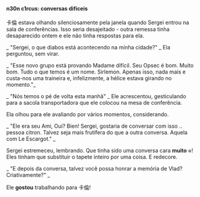 #### n30n c1rcus: conversas difíceis

卡倫 estava olhando silenciosamente pela janela quando Sergei entrou na sala de conferências. Isso seria desajeitado - outra remessa tinha desaparecido ontem e ele não tinha respostas para ela.

_ "Sergei, o que diabos está acontecendo na minha cidade?" _ Ela perguntou, sem virar.

_ "Esse novo grupo está provando Madame difícil. Seu Opsec é bom. Muito bom. Tudo o que temos é um nome. Sirlemon. Apenas isso, nada mais e custa-nos uma traineira e, infelizmente, a hélice estava girando no momento."_

_ "Nós temos o pé de volta esta manhã" _ Ele acrescentou, gesticulando para a sacola transportadora que ele colocou na mesa de conferência.

Ela olhou para ele avaliando por vários momentos, considerando.

_ "Ele era seu Ami, Oui? Bien! Sergei, gostaria de conversar com isso .. pessoa citron. Talvez seja mais frutífera do que a outra conversa. Aquela com Le Escargot." _

Sergei estremeceu, lembrando. Que tinha sido uma conversa cara **muito =**! Eles tinham que substituir o tapete inteiro por uma coisa. E redecore.

_ "E depois da conversa, talvez você possa honrar a memória de Vlad? Criativamente?" _

Ele **gostou** trabalhando para 卡倫!